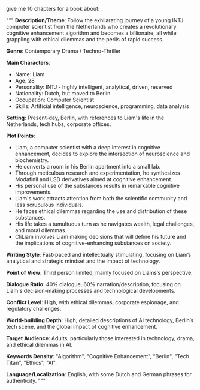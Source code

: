 give me 10 chapters for a book about:

"""
**Description/Theme**: Follow the exhilarating journey of a young INTJ computer scientist from the Netherlands who creates a revolutionary cognitive enhancement algorithm and becomes a billionaire, all while grappling with ethical dilemmas and the perils of rapid success.

**Genre**: Contemporary Drama / Techno-Thriller

**Main Characters**: 
   - Name: Liam
   - Age: 28
   - Personality: INTJ - highly intelligent, analytical, driven, reserved
   - Nationality: Dutch, but moved to Berlin
   - Occupation: Computer Scientist
   - Skills: Artificial intelligence, neuroscience, programming, data analysis
   
**Setting**: Present-day, Berlin, with references to Liam's life in the Netherlands, tech hubs, corporate offices.

**Plot Points**:
   - Liam, a computer scientist with a deep interest in cognitive enhancement, decides to explore the intersection of neuroscience and biochemistry.
   - He converts a room in his Berlin apartment into a small lab.
   - Through meticulous research and experimentation, he synthesizes Modafinil and LSD derivatives aimed at cognitive enhancement.
   - His personal use of the substances results in remarkable cognitive improvements.
   - Liam's work attracts attention from both the scientific community and less scrupulous individuals.
   - He faces ethical dilemmas regarding the use and distribution of these substances.
   - His life takes a tumultuous turn as he navigates wealth, legal challenges, and moral dilemmas.
   - CliLiam involves Liam making decisions that will define his future and the implications of cognitive-enhancing substances on society.
   
**Writing Style**: Fast-paced and intellectually stimulating, focusing on Liam’s analytical and strategic mindset and the impact of technology.

**Point of View**: Third person limited, mainly focused on Liams’s perspective.
   
**Dialogue Ratio**: 40% dialogue, 60% narration/description, focusing on Liam's decision-making processes and technological developments.

**Conflict Level**: High, with ethical dilemmas, corporate espionage, and regulatory challenges.

**World-building Depth**: High; detailed descriptions of AI technology, Berlin’s tech scene, and the global impact of cognitive enhancement.

**Target Audience**: Adults, particularly those interested in technology, drama, and ethical dilemmas in AI.

**Keywords Density**: "Algorithm", "Cognitive Enhancement", "Berlin", "Tech Titan", "Ethics", "AI".

**Language/Localization**: English, with some Dutch and German phrases for authenticity.
"""